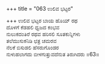 +++
title = "063 ಉಲಿವ ಭಟ್ಟರ"

+++
ಉಲಿವ ಭಟ್ಟರ ಬಾಯ ಹೊಯ್ ರಥ  
ದೊಳಗೆ ಕೆಡಹಲಿ ಧ್ವಜದ ಕಂಭವ  
ನುಲುಕದಂತಿರೆ ರಥವ ಹರಿಸಲಿ ಸೂತಕುನ್ನಿಗಳು  
ತಲೆಮುಸುಕನಿಡಿ ಛತ್ರ ಚಮರವ  
ನೆಲಕೆ ಬಿಸುಡಲಿ ಹೆಸರುಗೊಂಡರ  
ನುಳುಹಲಾಗದು ಬೀಳಗುತ್ತುವದೆನುತ ತಿರುಗಿದರು      ॥63॥